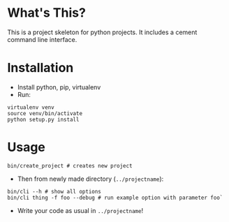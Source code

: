 # What's This?
This is a project skeleton for python projects. It includes a cement command line interface.

# Installation

* Install python, pip, virtualenv
* Run:
~~~~
virtualenv venv
source venv/bin/activate
python setup.py install
~~~~

# Usage

`bin/create_project # creates new project`

* Then from newly made directory (`../projectname`):

~~~~
bin/cli --h # show all options
bin/cli thing -f foo --debug # run example option with parameter foo`
~~~~

* Write your code as usual in `../projectname`!
